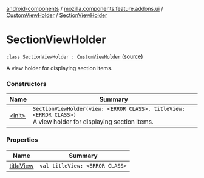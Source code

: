 [android-components](../../../index.md) / [mozilla.components.feature.addons.ui](../../index.md) / [CustomViewHolder](../index.md) / [SectionViewHolder](./index.md)

# SectionViewHolder

`class SectionViewHolder : `[`CustomViewHolder`](../index.md) [(source)](https://github.com/mozilla-mobile/android-components/blob/master/components/feature/addons/src/main/java/mozilla/components/feature/addons/ui/CustomViewHolder.kt#L21)

A view holder for displaying section items.

### Constructors

| Name | Summary |
|---|---|
| [&lt;init&gt;](-init-.md) | `SectionViewHolder(view: <ERROR CLASS>, titleView: <ERROR CLASS>)`<br>A view holder for displaying section items. |

### Properties

| Name | Summary |
|---|---|
| [titleView](title-view.md) | `val titleView: <ERROR CLASS>` |
